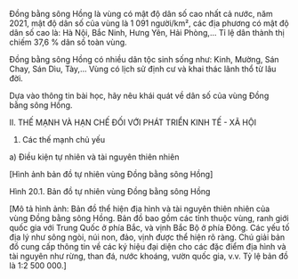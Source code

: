 Đồng bằng sông Hồng là vùng có mật độ dân số cao nhất cả nước, năm 2021, mật độ dân số của vùng là 1 091 người/km², các địa phương có mật độ dân số cao là: Hà Nội, Bắc Ninh, Hưng Yên, Hải Phòng,... Tỉ lệ dân thành thị chiếm 37,6 % dân số toàn vùng.

Đồng bằng sông Hồng có nhiều dân tộc sinh sống như: Kinh, Mường, Sán Chay, Sán Dìu, Tày,... Vùng có lịch sử định cư và khai thác lãnh thổ từ lâu đời.

Dựa vào thông tin bài học, hãy nêu khái quát về dân số của vùng Đồng bằng sông Hồng.

II. THẾ MẠNH VÀ HẠN CHẾ ĐỐI VỚI PHÁT TRIỂN KINH TẾ - XÃ HỘI

1. Các thế mạnh chủ yếu

a) Điều kiện tự nhiên và tài nguyên thiên nhiên

[Hình ảnh bản đồ tự nhiên vùng Đồng bằng sông Hồng]

Hình 20.1. Bản đồ tự nhiên vùng Đồng bằng sông Hồng

[Mô tả hình ảnh: Bản đồ thể hiện địa hình và tài nguyên thiên nhiên của vùng Đồng bằng sông Hồng. Bản đồ bao gồm các tỉnh thuộc vùng, ranh giới quốc gia với Trung Quốc ở phía Bắc, và vịnh Bắc Bộ ở phía Đông. Các yếu tố địa lý như sông ngòi, núi non, đảo, vịnh được thể hiện rõ ràng. Chú giải bản đồ cung cấp thông tin về các ký hiệu đại diện cho các đặc điểm địa hình và tài nguyên như rừng, than đá, nước khoáng, vườn quốc gia, v.v. Tỷ lệ bản đồ là 1:2 500 000.]